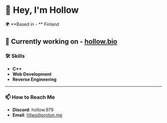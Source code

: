 # 👋 Hey, I'm Hollow

🌍 **Based in - ** Finland

🚀 **Currently working on -** [hollow.bio](https://hollow.bio)
---

### 🛠 Skills
- **C++**
- **Web Development**
- **Reverse Engineering**
---

### 📫 How to Reach Me
- **Discord**: hollow.979
- **Email**: [hllws@proton.me](mailto:hllws@proton.me)
